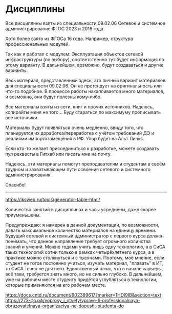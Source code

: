 # Дисциплины

Все дисциплины взяты из специальности 09.02.06 Сетевое и системное администрирование ФГОС 2023 и 2016 года.

Хотя более взято из ФГОСа 16 года. Например, структура профессиональных модулей.

Так как я работал с модулем: Эксплуатация объектов сетевой инфраструктуры (по выбору), соответственно тут будет информация по этому варианту. В дальнейшем, возможно, будут создаваться и другие варианты.

Весь материал, представленный здесь, это личный вариант материалов для специальности 09.02.06. Он не претендует на оригинальность или что-то подобное. В процессе работы накапливается много материалов, и возможно, они будут полезны кому-либо.

Все материалы взяты из сети, книг и прочих источников. Надеюсь, копирайты меня не того... Буду стараться по максимуму прописывать все источники.

Материалы будут появляться очень медленно, ввиду того, что планируется их доработка/переработка с учётом требований ДЭ и реалиями импортозамещения в РФ. Упор будет на Альт Линкс. 

Если кто-то желает присоединиться к разработке, можете создавать пул реквесты в Гитхаб или писать мне на почту.

Надеюсь, эти материалы помогут преподавателям и студентам в своём трудном и захватывающем пути освоения сетевого и системного администрирования. 

Спасибо!

___

https://iksweb.ru/tools/generator-table-html/

Количество занятий в дисциплинах и часы усреднены, даже скорее приуменьшены.

Предупреждаю: я намерен в данной документации, по возможности, давать максимальное количество материалов на единицу времени. Будущий сетевой и системный администратор с первого курса должен понимать, что данное направление требует огромного количства знаний и умений. Можно годами учить лишь одну технологию, а в СиСА таких технологий сотни только в рамках четырёхлетнего курса, а в практике можно столкнуться и с тысячами. Поэтому, моё мнение, если студент не готов постоянно учиться, изучать материал, "плавать" в ИТ, то СиСА точно не для него. Единственный плюс, что в начале карьеры, всё таки, требуется знать много, но не сильно глубоко. В дальнейшем, уже на рабочем месте студенту придётся углубляться в технологии, которые применяются на его рабочем месте.


https://docs.cntd.ru/document/902389617?marker=1HDI9IB&section=text
https://273-фз.рф/voprosy_i_otvety/vprave-li-professionalnaya-obrazovatelnaya-organizaciya-ne-dopustit-studenta-do